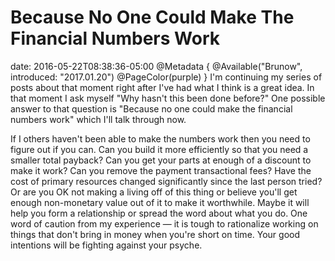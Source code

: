 # Because No One Could Make The Financial Numbers Work
date: 2016-05-22T08:38:36-05:00
@Metadata {
  @Available("Brunow", introduced: "2017.01.20")
  @PageColor(purple)
}
I'm continuing my series of posts about that moment right after I've had what I think is a great idea. In that moment I ask myself "Why hasn't this been done before?" One possible answer to that question is "Because no one could make the financial numbers work" which I'll talk through now.

If I others haven't been able to make the numbers work then you need to figure out if you can. Can you build it more efficiently so that you need a smaller total payback? Can you get your parts at enough of a discount to make it work? Can you remove the payment transactional fees? Have the cost of primary resources changed significantly since the last person tried? Or are you OK not making a living off of this thing or believe you'll get enough non-monetary value out of it to make it worthwhile. Maybe it will help you form a relationship or spread the word about what you do. One word of caution from my experience &mdash; it is tough to rationalize working on things that don't bring in money when you're short on time. Your good intentions will be fighting against your psyche.
